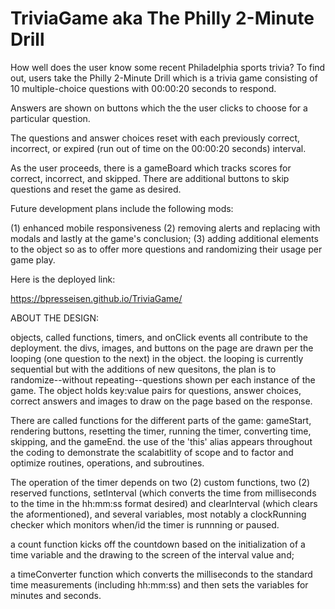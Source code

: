 # TriviaGame aka The Philly 2-Minute Drill

How well does the user know some recent Philadelphia sports trivia? To find out, users take the Philly 2-Minute Drill which is a trivia game consisting of 10 multiple-choice questions with 00:00:20 seconds to respond. 

Answers are shown on buttons which the the user clicks to choose for a particular question. 

The questions and answer choices reset with each previously correct, incorrect, or expired (run out of time on the 00:00:20 seconds) interval.

As the user proceeds, there is a gameBoard which tracks scores for correct, incorrect, and skipped. There are additional buttons to skip questions and reset the game as desired.

Future development plans include the following mods:

(1) enhanced mobile responsiveness (2) removing alerts and replacing with modals and lastly at the game's conclusion; (3) adding additional elements to the object so as to offer more questions and randomizing their usage per game play.

Here is the deployed link:

https://bpresseisen.github.io/TriviaGame/

ABOUT THE DESIGN:

objects, called functions, timers, and onClick events all contribute to the deployment. the divs, images, and buttons on the page are drawn per the looping (one question to the next) in the object. the looping is currently sequential but with the additions of new quesitons, the plan is to randomize--without repeating--questions shown per each instance of the game. The object holds key:value pairs for questions, answer choices, correct answers and images to draw on the page based on the response. 

There are called functions for the different parts of the game: gameStart, rendering buttons, resetting the timer, running the timer, converting time, skipping, and the gameEnd. the use of the 'this' alias appears throughout the coding to demonstrate the scalabitlity of scope and to factor and optimize routines, operations, and subroutines.

The operation of the timer depends on two (2) custom functions, two (2) reserved functions, setInterval (which converts the time from milliseconds to the time in the hh:mm:ss format desired) and clearInterval (which clears the aformentioned), and several variables, most notably a clockRunning checker which monitors when/id the timer is runnning or paused.

a count function kicks off the countdown based on the initialization of a time variable and the drawing to the screen of the interval value and;

a timeConverter function which converts the milliseconds to the standard time measurements (including hh:mm:ss) and then sets the variables for minutes and seconds.
